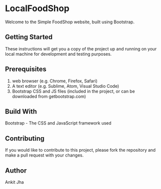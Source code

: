# LocalFoodShop
Welcome to the Simple FoodShop website, built using Bootstrap.

## Getting Started
These instructions will get you a copy of the project up and running on your local machine for development and testing purposes.

## Prerequisites
1.  web browser (e.g. Chrome, Firefox, Safari)
2. A text editor (e.g. Sublime, Atom, Visual Studio Code)
3. Bootstrap CSS and JS files (included in the project, or can be downloaded from getbootstrap.com)

## Build With
Bootstrap - The CSS and JavaScript framework used

## Contributing
If you would like to contribute to this project, please fork the repository and make a pull request with your changes.

## Author
Ankit Jha
